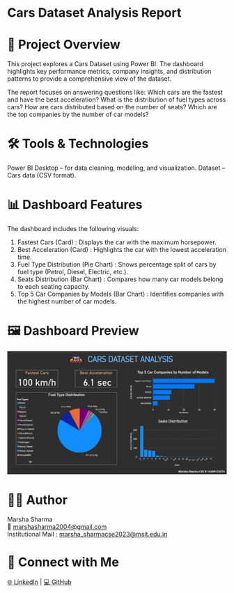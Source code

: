 # Cars Dataset Analysis Report

# 📌 Project Overview

This project explores a Cars Dataset using Power BI.
The dashboard highlights key performance metrics, company insights, and distribution patterns to provide a comprehensive view of the dataset.

The report focuses on answering questions like:
Which cars are the fastest and have the best acceleration?
What is the distribution of fuel types across cars?
How are cars distributed based on the number of seats?
Which are the top companies by the number of car models?

# 🛠️ Tools & Technologies

Power BI Desktop – for data cleaning, modeling, and visualization.
Dataset – Cars data (CSV format).

# 📊 Dashboard Features

The dashboard includes the following visuals:
1. Fastest Cars (Card) : Displays the car with the maximum horsepower.
2. Best Acceleration (Card) : Highlights the car with the lowest acceleration time.
3. Fuel Type Distribution (Pie Chart) : Shows percentage split of cars by fuel type (Petrol, Diesel, Electric, etc.).
4. Seats Distribution (Bar Chart) : Compares how many car models belong to each seating capacity.
5. Top 5 Car Companies by Models (Bar Chart) : Identifies companies with the highest number of car models.

# 🖼️ Dashboard Preview

<p align="left">
  <img src="dashboard.png" alt="Dashboard Preview" width="700"/>
</p>

# 👩‍💻 Author

Marsha Sharma <br>
📧 marshasharma2004@gmail.com <br>
Institutional Mail : marsha_sharmacse2023@msit.edu.in

# 🔗 Connect with Me  
[🌐 LinkedIn](https://www.linkedin.com/in/marsha-sharma-8b99b42b5/) | [💻 GitHub](https://github.com/04Marsha)
